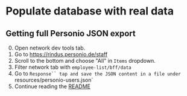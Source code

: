 # Populate database with real data

## Getting full Personio JSON export

0. Open network dev tools tab.
1. Go to https://rindus.personio.de/staff
2. Scroll to the bottom and choose "All" in `Items` dropdown.
3. Filter network tab with `employee-list/bff/data`
4. Go to `Response`` tap and save the JSON content in a file under `resources/personio-users.json`
5. Continue reading the [README](../../README.md)
